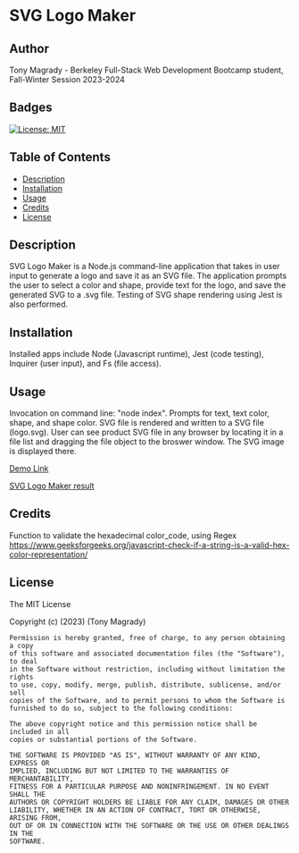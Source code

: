 # SVG Logo Maker

## Author
Tony Magrady - Berkeley Full-Stack Web Development Bootcamp student, Fall-Winter Session 2023-2024

## Badges
[![License: MIT](https://img.shields.io/badge/License-MIT-yellow.svg)](https://opensource.org/licenses/MIT)

## Table of Contents

- [Description](#description)
- [Installation](#installation)
- [Usage](#usage)
- [Credits](#credits)
- [License](#license)


## Description

SVG Logo Maker is a Node.js command-line application that takes in user input to generate a logo and save it as an SVG file. The application prompts the user to select a color and shape, provide text for the logo, and save the generated SVG to a .svg file.
Testing of SVG shape rendering using Jest is also performed.


## Installation

Installed apps include Node (Javascript runtime), Jest (code testing), Inquirer (user input), and Fs (file access).

## Usage

Invocation on command line: "node index".
Prompts for text, text color, shape, and shape color.
SVG file is rendered and written to a SVG file (logo.svg).
User can see product SVG file in any browser by locating it in a file list and dragging the file object to the broswer window. The SVG image is displayed there.

[Demo Link](https://drive.google.com/file/d/15F4xnBTyBYSGpavrMsUESB5YyomiXGT0/view)

[SVG Logo Maker result](./img/logo.svg.jpg)


## Credits

Function to validate the hexadecimal color_code, using Regex
https://www.geeksforgeeks.org/javascript-check-if-a-string-is-a-valid-hex-color-representation/

## License

The MIT License

Copyright (c) (2023) (Tony Magrady)

    Permission is hereby granted, free of charge, to any person obtaining a copy
    of this software and associated documentation files (the "Software"), to deal
    in the Software without restriction, including without limitation the rights
    to use, copy, modify, merge, publish, distribute, sublicense, and/or sell
    copies of the Software, and to permit persons to whom the Software is
    furnished to do so, subject to the following conditions:
    
    The above copyright notice and this permission notice shall be included in all
    copies or substantial portions of the Software.
    
    THE SOFTWARE IS PROVIDED "AS IS", WITHOUT WARRANTY OF ANY KIND, EXPRESS OR
    IMPLIED, INCLUDING BUT NOT LIMITED TO THE WARRANTIES OF MERCHANTABILITY,
    FITNESS FOR A PARTICULAR PURPOSE AND NONINFRINGEMENT. IN NO EVENT SHALL THE
    AUTHORS OR COPYRIGHT HOLDERS BE LIABLE FOR ANY CLAIM, DAMAGES OR OTHER
    LIABILITY, WHETHER IN AN ACTION OF CONTRACT, TORT OR OTHERWISE, ARISING FROM,
    OUT OF OR IN CONNECTION WITH THE SOFTWARE OR THE USE OR OTHER DEALINGS IN THE
    SOFTWARE.